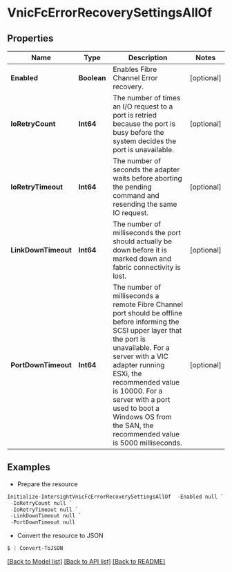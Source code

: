 # VnicFcErrorRecoverySettingsAllOf
## Properties

Name | Type | Description | Notes
------------ | ------------- | ------------- | -------------
**Enabled** | **Boolean** | Enables Fibre Channel Error recovery. | [optional] 
**IoRetryCount** | **Int64** | The number of times an I/O request to a port is retried because the port is busy before the system decides the port is unavailable. | [optional] 
**IoRetryTimeout** | **Int64** | The number of seconds the adapter waits before aborting the pending command and resending the same IO request. | [optional] 
**LinkDownTimeout** | **Int64** | The number of milliseconds the port should actually be down before it is marked down and fabric connectivity is lost. | [optional] 
**PortDownTimeout** | **Int64** | The number of milliseconds a remote Fibre Channel port should be offline before informing the SCSI upper layer that the port is unavailable. For a server with a VIC adapter running ESXi, the recommended value is 10000. For a server with a port used to boot a Windows OS from the SAN, the recommended value is 5000 milliseconds. | [optional] 

## Examples

- Prepare the resource
```powershell
Initialize-IntersightVnicFcErrorRecoverySettingsAllOf  -Enabled null `
 -IoRetryCount null `
 -IoRetryTimeout null `
 -LinkDownTimeout null `
 -PortDownTimeout null
```

- Convert the resource to JSON
```powershell
$ | Convert-ToJSON
```

[[Back to Model list]](../README.md#documentation-for-models) [[Back to API list]](../README.md#documentation-for-api-endpoints) [[Back to README]](../README.md)

